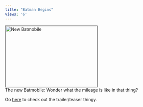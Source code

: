 ```yaml
---
title: "Batman Begins"
views: '6'
---
```

<p><a href="https://www.mennoboy.com/chris/archives/images/08.jpg"><img alt="New Batmobile" src="https://www.mennoboy.com/chris/archives/images/08-thumb.jpg" width="300" height="199" border="1" /></a><br />The new Batmobile: Wonder what the mileage is like in that thing?</p>
<p>Go <a href="https://batmanbegins.warnerbros.com/">here</a> to check out the trailer/teaser thingy.</p>
